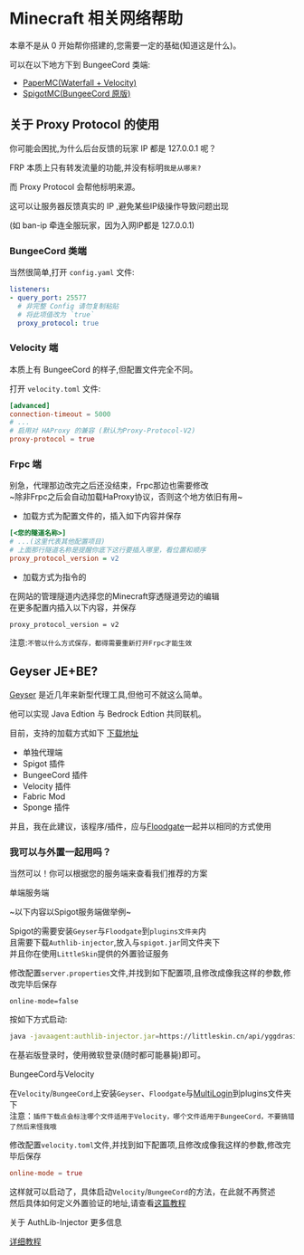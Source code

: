 # Minecraft 相关网络帮助

本章不是从 0 开始帮你搭建的,您需要一定的基础(知道这是什么)。

可以在以下地方下到 BungeeCord 类端:
- [PaperMC(Waterfall + Velocity)](https://papermc.io/downloads#Waterfall)
- [SpigotMC(BungeeCord 原版)](https://www.spigotmc.org/wiki/bungeecord/)

## 关于 Proxy Protocol 的使用

你可能会困扰,为什么后台反馈的玩家 IP 都是 127.0.0.1 呢？

FRP 本质上只有转发流量的功能,并没有标明`我是从哪来? `

而 Proxy Protocol 会帮他标明来源。

这可以让服务器反馈真实的 IP ,避免某些IP级操作导致问题出现 

(如 ban-ip 牵连全服玩家，因为入网IP都是 127.0.0.1)

### BungeeCord 类端

当然很简单,打开 `config.yaml` 文件:
```yaml
listeners:
- query_port: 25577
  # 非完整 Config 请勿复制粘贴
  # 将此项值改为 `true`
  proxy_protocol: true
```

### Velocity 端

本质上有 BungeeCord 的样子,但配置文件完全不同。

打开 `velocity.toml` 文件:
```toml
[advanced]
connection-timeout = 5000
# ...
# 启用对 HAProxy 的兼容 (默认为Proxy-Protocol-V2)
proxy-protocol = true
```
### Frpc 端

别急，代理那边改完之后还没结束，Frpc那边也需要修改<br>
~除非Frpc之后会自动加载HaProxy协议，否则这个地方依旧有用~

- 加载方式为配置文件的，插入如下内容并保存
```ini
[<您的隧道名称>]
# ...(这里代表其他配置项目)
# 上面那行隧道名称是提醒你底下这行要插入哪里，看位置和顺序
proxy_protocol_version = v2
```

- 加载方式为指令的

在网站的管理隧道内选择您的Minecraft穿透隧道旁边的编辑<br>
在更多配置内插入以下内容，并保存
```
proxy_protocol_version = v2
```

注意:`不管以什么方式保存，都得需要重新打开Frpc才能生效`

## Geyser JE+BE?

[Geyser](https://geysermc.org/) 是近几年来新型代理工具,但他可不就这么简单。

他可以实现 Java Edtion 与 Bedrock Edtion 共同联机。

目前，支持的加载方式如下 [下载地址](https://ci.opencollab.dev/job/GeyserMC/job/Geyser/job/master/)
- 单独代理端
- Spigot 插件
- BungeeCord 插件
- Velocity 插件
- Fabric Mod
- Sponge 插件

并且，我在此建议，该程序/插件，应与[Floodgate](https://ci.opencollab.dev/job/GeyserMC/job/Floodgate/job/master/)一起并以相同的方式使用

### 我可以与外置一起用吗？

当然可以！你可以根据您的服务端来查看我们推荐的方案

<detail><mark><summary>单端服务端</summary></mark>
  
  ~以下内容以Spigot服务端做举例~
  
  Spigot的需要安装`Geyser`与`Floodgate`到`plugins文件夹`内<br>
  且需要下载`Authlib-injector`,放入与`spigot.jar`同文件夹下<br>
  并且你在使用`LittleSkin`提供的外置验证服务
  
  修改配置`server.properties`文件,并找到如下配置项,且修改成像我这样的参数,修改完毕后保存
  ```properties
  online-mode=false
  ```
  按如下方式启动:
  ```bash
  java -javaagent:authlib-injector.jar=https://littleskin.cn/api/yggdrasil -jar spigot.jar
  ```
  在基岩版登录时，使用微软登录(随时都可能暴毙)即可。
  
</detail>

<detail><summary>BungeeCord与Velocity</summary>
  
  在`Velocity`/`BungeeCord`上安装`Geyser`、`Floodgate`与[MultiLogin](https://github.com/CaaMoe/MultiLogin/releases)到plugins文件夹下<br>
  注意：`插件下载点会标注哪个文件适用于Velocity，哪个文件适用于BungeeCord，不要搞错了然后来怪我哦`
  
  修改配置`velocity.toml`文件,并找到如下配置项,且修改成像我这样的参数,修改完毕后保存
  ```toml
  online-mode = true
  ```
  
  这样就可以启动了，具体启动`Velocity`/`BungeeCord`的方法，在此就不再赘述<br>
  然后具体如何定义外置验证的地址,请查看[这篇教程](https://github.com/CaaMoe/MultiLogin/wiki/Home/985360ab3ae75312e019001f5dccc515d57b5a0d)
</detail>

<detail><summary>关于 AuthLib-Injector 更多信息</summary>
  
[详细教程](https://github.com/yushijinhun/authlib-injector/wiki/%E5%9C%A8-Minecraft-%E6%9C%8D%E5%8A%A1%E7%AB%AF%E4%BD%BF%E7%94%A8-authlib-injector)
</detail>
